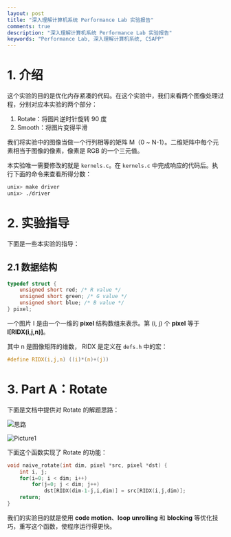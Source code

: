 ```yaml
---
layout: post
title: "深入理解计算机系统 Performance Lab 实验报告"
comments: true
description: "深入理解计算机系统 Performance Lab 实验报告"
keywords: "Performance Lab, 深入理解计算机系统, CSAPP"
---
```


# 1. 介绍

这个实验的目的是优化内存紧凑的代码。在这个实验中，我们来看两个图像处理过程，分别对应本实验的两个部分：

1. Rotate：将图片逆时针旋转 90 度
2. Smooth：将图片变得平滑

我们将实验中的图像当做一个行列相等的矩阵 M（0 ~ N-1）。二维矩阵中每个元素相当于图像的像素，像素是 RGB 的一个三元值。

本实验唯一需要修改的就是 `kernels.c`。在 `kernels.c` 中完成响应的代码后。执行下面的命令来查看所得分数：

```bash
unix> make driver
unix> ./driver
```

# 2. 实验指导

下面是一些本实验的指导：

## 2.1 数据结构

```c
typedef struct {
    unsigned short red; /* R value */
    unsigned short green; /* G value */
    unsigned short blue; /* B value */
} pixel;
```

一个图片 I 是由一个一维的 **pixel** 结构数组来表示。第 (i, j) 个 **pixel** 等于 **I[RIDX(i,j,n)]**。

其中 n 是图像矩阵的维数， RIDX 是定义在 `defs.h` 中的宏：

```c
#define RIDX(i,j,n) ((i)*(n)+(j))
```

# 3. Part A：Rotate

下面是文档中提供对 Rotate 的解题思路：

![思路](http://ww1.sinaimg.cn/large/c9caade4ly1g0fhbf9ecvj20le040t94.jpg)

![Picture1](http://ww1.sinaimg.cn/large/c9caade4ly1g0fhcw0syrj20gr0camxj.jpg)

下面这个函数实现了 Rotate 的功能：

```c
void naive_rotate(int dim, pixel *src, pixel *dst) {
    int i, j;
    for(i=0; i < dim; i++)
        for(j=0; j < dim; j++)
            dst[RIDX(dim-1-j,i,dim)] = src[RIDX(i,j,dim)];
    return;
}
```

我们的实验目的就是使用 **code motion**、**loop unrolling** 和 **blocking** 等优化技巧，重写这个函数，使程序运行得更快。



